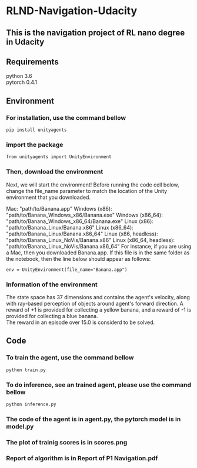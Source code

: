 # RLND-Navigation-Udacity
## This is the navigation project of RL nano degree in Udacity

## Requirements 
python 3.6 <br>pytorch 0.4.1<br>

## Environment
### For installation, use the command bellow
```
pip install unityagents
```
### import the package
```
from unityagents import UnityEnvironment
```
### Then, download the environment
Next, we will start the environment! Before running the code cell below, change the file_name parameter to match the location of the Unity environment that you downloaded.

Mac: "path/to/Banana.app"
Windows (x86): "path/to/Banana_Windows_x86/Banana.exe"
Windows (x86_64): "path/to/Banana_Windows_x86_64/Banana.exe"
Linux (x86): "path/to/Banana_Linux/Banana.x86"
Linux (x86_64): "path/to/Banana_Linux/Banana.x86_64"
Linux (x86, headless): "path/to/Banana_Linux_NoVis/Banana.x86"
Linux (x86_64, headless): "path/to/Banana_Linux_NoVis/Banana.x86_64"
For instance, if you are using a Mac, then you downloaded Banana.app. If this file is in the same folder as the notebook, then the line below should appear as follows:
```
env = UnityEnvironment(file_name="Banana.app")
```
### Information of the environment
The state space has 37 dimensions and contains the agent's velocity, along with ray-based perception of objects around agent's forward direction. A reward of +1 is provided for collecting a yellow banana, and a reward of -1 is provided for collecting a blue banana.<br> The reward in an episode over 15.0 is considerd to be solved.

## Code
### To train the agent, use the command bellow
```
python train.py
```
### To do inference, see an trained agent, please use the command bellow
```
python inference.py
```
### The code of the agent is in agent.py, the pytorch model is in model.py
### The plot of trainig scores is in scores.png
### Report of algorithm is in Report of P1 Navigation.pdf


